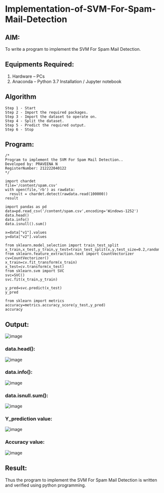 # Implementation-of-SVM-For-Spam-Mail-Detection

## AIM:
To write a program to implement the SVM For Spam Mail Detection.

## Equipments Required:
1. Hardware – PCs
2. Anaconda – Python 3.7 Installation / Jupyter notebook

## Algorithm
```
Step 1 - Start 
Step 2 - Import the required packages.
Step 3 - Import the dataset to operate on.
Step 4 - Split the dataset.
Step 5 - Predict the required output.
Step 6 - Stop
```

## Program:
```
/*
Program to implement the SVM For Spam Mail Detection..
Developed by: PRAVEENA N
RegisterNumber: 212222040122
*/
```
```
import chardet
file='/content/spam.csv'
with open(file,'rb') as rawdata:
  result = chardet.detect(rawdata.read(100000))
result
```
```
import pandas as pd
data=pd.read_csv('/content/spam.csv',encoding='Windows-1252')
data.head()
data.info()
data.isnull().sum()
```
```
x=data["v1"].values
y=data["v2"].values
```
```
from sklearn.model_selection import train_test_split
x_train,x_test,y_train,y_test=train_test_split(x,y,test_size=0.2,random_state=0)
from sklearn.feature_extraction.text import CountVectorizer
cv=CountVectorizer()
x_train=cv.fit_transform(x_train)
x_test=cv.transform(x_test)
from sklearn.svm import SVC
svc=SVC()
svc.fit(x_train,y_train)
```
```
y_pred=svc.predict(x_test)
y_pred

from sklearn import metrics
accuracy=metrics.accuracy_score(y_test,y_pred)
accuracy
```

## Output:
![image](https://github.com/Praveenanagaraji22/Implementation-of-SVM-For-Spam-Mail-Detection/assets/119393514/cb437bcd-ce4b-4129-93c9-b49a28996ec5)

### data.head():
![image](https://github.com/Praveenanagaraji22/Implementation-of-SVM-For-Spam-Mail-Detection/assets/119393514/7e0730a8-fbc6-4e5e-8c4d-92650538d429)

### data.info():
![image](https://github.com/Praveenanagaraji22/Implementation-of-SVM-For-Spam-Mail-Detection/assets/119393514/bb78c3ba-5528-434b-af73-036fef989126)

### data.isnull.sum():
![image](https://github.com/Praveenanagaraji22/Implementation-of-SVM-For-Spam-Mail-Detection/assets/119393514/daee9789-feba-4a8f-92d9-05ebf503fd5b)

### Y_prediction value:
![image](https://github.com/Praveenanagaraji22/Implementation-of-SVM-For-Spam-Mail-Detection/assets/119393514/14110d77-80cb-4484-b1ce-eb9aab780d46)

### Accuracy value:
![image](https://github.com/Praveenanagaraji22/Implementation-of-SVM-For-Spam-Mail-Detection/assets/119393514/94b8566d-bb61-4010-9b6b-d3716815c1a7)

## Result:
Thus the program to implement the SVM For Spam Mail Detection is written and verified using python programming.
